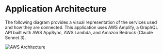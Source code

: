 # Application Architecture

The following diagram provides a visual representation of the services used and how they are connected. This application uses AWS Amplify, a GraphQL API built with AWS AppSync, AWS Lambda, and Amazon Bedrock (Claude Sonnet 3).

![AWS Architecture](https://d1.awsstatic.com/Getting%20Started/tutorials/build-serverless-app-using-genai/build-serverless-app-1.cdd9cf6c11353e0c33edb23e840ca855d878304a.png)
